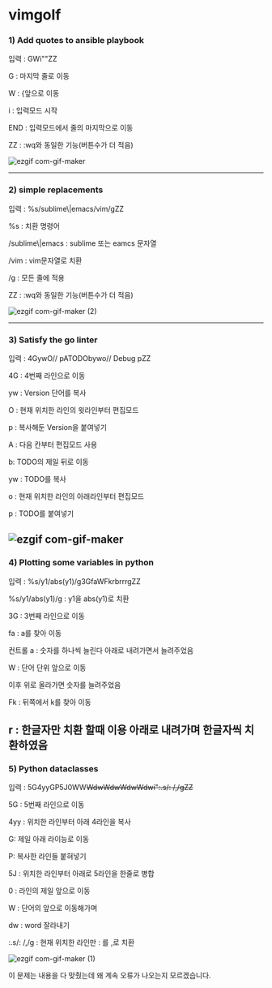 # vimgolf

### 1) Add quotes to ansible playbook
입력 : GWi"<End>"<Esc>ZZ

  G : 마지막 줄로 이동
  
  W : {앞으로 이동
  
  i : 입력모드 시작 
  
  END : 입력모드에서 줄의 마지막으로 이동
    
  ZZ : :wq와 동일한 기능(버튼수가 더 적음)
  
  ![ezgif com-gif-maker](https://user-images.githubusercontent.com/68582617/144746789-05040f91-ab1b-4051-a251-4fdff0d2f24b.gif)


  ---

  ### 2) simple replacements
  입력 : %s/sublime\\|emacs/vim/g<CR>ZZ
  
  %s : 치환 명령어
  
  /sublime\\|emacs : sublime 또는 eamcs 문자열
  
  /vim : vim문자열로 치환
  
  /g : 모든 줄에 적용
  
  ZZ : :wq와 동일한 기능(버튼수가 더 적음)
  
  ![ezgif com-gif-maker (2)](https://user-images.githubusercontent.com/68582617/144748060-d37c7bf5-4b9b-43a7-bfd5-9d518f7bff80.gif)
  
  ---
  ### 3) Satisfy the go linter
  입력 : 4GywO// <Esc>pATODO<Esc>byw<Down>o// Debug <Esc>pZZ
  
  4G : 4번째 라인으로 이동
  
  yw : Version 단어를 복사
  
  O : 현재 위치한 라인의 윗라인부터 편집모드
  
  p : 복사해둔 Version을 붙여넣기
  
  A : 다음 칸부터 편집모드 사용
  
  b: TODO의 제일 뒤로 이동
  
  yw : TODO를 복사
  
  o : 현재 위치한 라인의 아래라인부터 편집모드
  
  p : TODO를 붙여넣기
  
  ![ezgif com-gif-maker](https://user-images.githubusercontent.com/68582617/144748316-479224ea-f7aa-4a5b-83b0-5a0baa6940e8.gif)
  ---
  ### 4) Plotting some variables in python
  입력 : %s/y1/abs(y1)/g<CR>3Gfa<C-A><Down><C-A><C-A><Down><C-A><C-A><C-A>W<C-A><C-A><C-A><Up><C-A><C-A><Up><C-A>Fkrb<Down>rr<Down>rgZZ
  
  %s/y1/abs(y1)/g : y1을 abs(y1)로 치환
  
  3G : 3번째 라인으로 이동
  
  fa : a를 찾아 이동
  
  컨트롤 a : 숫자를 하나씩 늘린다 아래로 내려가면서 늘려주었음
  
  W : 단어 단위 앞으로 이동
  
  이후 위로 올라가면 숫자를 늘려주었음
  
  Fk : 뒤쪽에서 k를 찾아 이동
  
  r : 한글자만 치환 할때 이용 아래로 내려가며 한글자씩 치환하였음
  ---
  ### 5) Python dataclasses
  입력 : 5G4yyGP<Up>5J0WW<Right><Del><Del>WdwWdwWdwWdwi<BS>"<Esc>:.s/: /,/g<CR>ZZ
  
  5G : 5번째 라인으로 이동
  
  4yy : 위치한 라인부터 아래 4라인을 복사
  
  G: 제일 아래 라이능로 이동
  
  P: 복사한 라인들 붙혀넣기
  
  5J : 위치한 라인부터 아래로 5라인을 한줄로 병합
  
  0 : 라인의 제일 앞으로 이동
  
  W : 단어의 앞으로 이동해가며
  
  dw : word 잘라내기 
  
  :.s/: /,/g : 현재 위치한 라인만 : 를 ,로 치환
  
  ![ezgif com-gif-maker (1)](https://user-images.githubusercontent.com/68582617/144750512-cdd03ecb-3927-4980-bc1a-7b254eea8b9c.gif)
  
  이 문제는 내용을 다 맞췄는데 왜 계속 오류가 나오는지 모르겠습니다.
  
  

